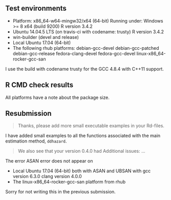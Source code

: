 ## Test environments
* Platform: x86_64-w64-mingw32/x64 (64-bit)
  Running under: Windows >= 8 x64 (build 9200)
  R version 3.4.2
* Ubuntu 14.04.5 LTS (on travis-ci with codename: trusty)
  R version 3.4.2
* win-builder (devel and release)
* Local Ubuntu 17.04 (64-bit)
* The following rhub platforms:
  debian-gcc-devel
  debian-gcc-patched
  debian-gcc-release
  fedora-clang-devel
  fedora-gcc-devel
  linux-x86_64-rocker-gcc-san
  
I use the build with codename trusty for the GCC 4.8.4 with C++11 support.

## R CMD check results
All platforms have a note about the package size.

## Resubmission
> Thanks, please add more small executable examples in your Rd-files.

I have added small examples to all the functions associated with the main 
estimation method, `ddhazard`.

> We also see that your version 0.4.0 had Additional issues: ...

The error ASAN error does not appear on

* Local Ubuntu 17.04 (64-bit) both with ASAN and UBSAN with 
  gcc version 6.3.0
  clang version 4.0.0
* The linux-x86_64-rocker-gcc-san platform from rhub

Sorry for not writing this in the previous submission.
